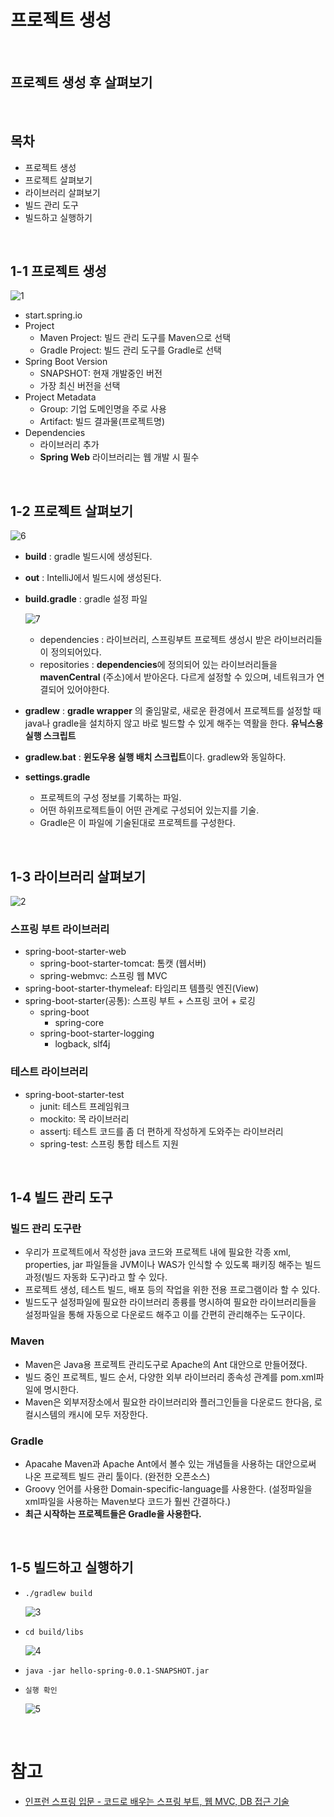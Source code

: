 # 프로젝트 생성

<br/>

## 프로젝트 생성 후 살펴보기

<br/>

## 목차
* 프로젝트 생성
* 프로젝트 살펴보기
* 라이브러리 살펴보기
* 빌드 관리 도구
* 빌드하고 실행하기

<br/>

## 1-1 프로젝트 생성
![1](https://user-images.githubusercontent.com/55661631/103334711-c9328780-4ab5-11eb-8f75-78c9629898bd.PNG)

* start.spring.io
* Project
    - Maven Project: 빌드 관리 도구를 Maven으로 선택
    - Gradle Project: 빌드 관리 도구를 Gradle로 선택
* Spring Boot Version
    - SNAPSHOT: 현재 개발중인 버전
    - 가장 최신 버전을 선택
* Project Metadata
    - Group: 기업 도메인명을 주로 사용
    - Artifact: 빌드 결과물(프로젝트명)
* Dependencies
    - 라이브러리 추가
    - **Spring Web** 라이브러리는 웹 개발 시 필수

<br/>

## 1-2 프로젝트 살펴보기

![6](https://user-images.githubusercontent.com/55661631/103335093-414d7d00-4ab7-11eb-8285-fac0e9fbbd20.PNG)

* **build** : gradle 빌드시에 생성된다.
* **out** : IntelliJ에서 빌드시에 생성된다.
* **build.gradle** : gradle 설정 파일

    ![7](https://user-images.githubusercontent.com/55661631/103335680-02202b80-4ab9-11eb-843c-fb9ac147012d.PNG)

    - dependencies : 라이브러리, 스프링부트 프로젝트 생성시 받은 라이브러리들이 정의되어있다.
    - repositories : **dependencies**에 정의되어 있는 라이브러리들을 **mavenCentral** (주소)에서 받아온다. 다르게 설정할 수 있으며, 네트워크가 연결되어 있어야한다.
* **gradlew** : **gradle wrapper** 의 줄임말로, 새로운 환경에서 프로젝트를 설정할 때 java나 gradle을 설치하지 않고 바로 빌드할 수 있게 해주는 역활을 한다. **유닉스용 실행 스크립트**
* **gradlew.bat** : **윈도우용 실행 배치 스크립트**이다. gradlew와 동일하다.
* **settings.gradle**
    - 프로젝트의 구성 정보를 기록하는 파일.
    - 어떤 하위프로젝트들이 어떤 관계로 구성되어 있는지를 기술.
    - Gradle은 이 파일에 기술된대로 프로젝트를 구성한다.

<br/>

## 1-3 라이브러리 살펴보기

![2](https://user-images.githubusercontent.com/55661631/103336152-8b842d80-4aba-11eb-9477-4ccb6fb53469.PNG)

### **스프링 부트 라이브러리**
* spring-boot-starter-web
    - spring-boot-starter-tomcat: 톰캣 (웹서버)
    - spring-webmvc: 스프링 웹 MVC
* spring-boot-starter-thymeleaf: 타임리프 템플릿 엔진(View)
* spring-boot-starter(공통): 스프링 부트 + 스프링 코어 + 로깅
    - spring-boot
        - spring-core
    - spring-boot-starter-logging
        - logback, slf4j

### **테스트 라이브러리**
* spring-boot-starter-test
    - junit: 테스트 프레임워크
    - mockito: 목 라이브러리
    - assertj: 테스트 코드를 좀 더 편하게 작성하게 도와주는 라이브러리
    - spring-test: 스프링 통합 테스트 지원

<br/>

## 1-4 빌드 관리 도구

### **빌드 관리 도구란**
- 우리가 프로젝트에서 작성한 java 코드와 프로젝트 내에 필요한 각종 xml, properties, jar 파일들을 JVM이나 WAS가 인식할 수 있도록 패키징 해주는 빌드 과정(빌드 자동화 도구)라고 할 수 있다.
- 프로젝트 생성, 테스트 빌드, 배포 등의 작업을 위한 전용 프로그램이라 할 수 있다.
- 빌드도구 설정파일에 필요한 라이브러리 종륭를 명시하여 필요한 라이브러리들을 설정파일을 통해 자동으로 다운로드 해주고 이를 간편히 관리해주는 도구이다.

### **Maven**
- Maven은 Java용 프로젝트 관리도구로 Apache의 Ant 대안으로 만들어졌다.
- 빌드 중인 프로젝트, 빌드 순서, 다양한 외부 라이브러리 종속성 관계를 pom.xml파일에 명시한다.
- Maven은 외부저장소에서 필요한 라이브러리와 플러그인들을 다운로드 한다음, 로컬시스템의 캐시에 모두 저장한다.

### **Gradle**
- Apacahe Maven과 Apache Ant에서 볼수 있는 개념들을 사용하는 대안으로써 나온 프로젝트 빌드 관리 툴이다. (완전한 오픈소스)
- Groovy 언어를 사용한 Domain-specific-language를 사용한다. (설정파일을 xml파일을 사용하는 Maven보다 코드가 훨씬 간결하다.)
- **최근 시작하는 프로젝트들은 Gradle을 사용한다.**

<br/>

## 1-5 빌드하고 실행하기

* `./gradlew build`

    ![3](https://user-images.githubusercontent.com/55661631/103336650-2fbaa400-4abc-11eb-8af1-7b36cfbc238a.PNG)

* `cd build/libs`

    ![4](https://user-images.githubusercontent.com/55661631/103336685-4660fb00-4abc-11eb-873d-8709f1e39158.PNG)

* `java -jar hello-spring-0.0.1-SNAPSHOT.jar`
* `실행 확인`
  
    ![5](https://user-images.githubusercontent.com/55661631/103336703-5082f980-4abc-11eb-9bc7-eb71a0494980.PNG)

<br/>

# 참고
* [인프런 스프링 입문 - 코드로 배우는 스프링 부트, 웹 MVC, DB 접근 기술](https://www.inflearn.com)
